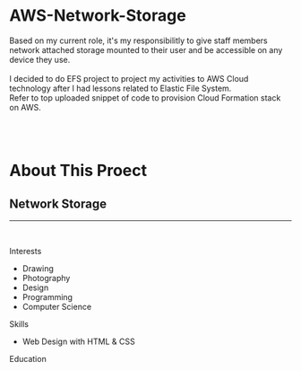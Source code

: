 # AWS-Network-Storage

Based on my current role, it's my responsibilitly to give staff members network attached storage mounted to their user and be accessible on any device they use. <br><br>I decided to do EFS project to project my activities to AWS Cloud technology after I had lessons related to Elastic File System.<br>
Refer to top uploaded snippet of code to provision Cloud Formation stack on AWS.


  <br><br>
  <h1>About This Proect</h1>
  <h2>Network Storage</h2>
  <hr />
  <br>
  <p class="head">Interests</p>
  <ul>
    <li>Drawing</li>
    <li>Photography</li>
    <li>Design</li>
    <li>Programming</li>
    <li>Computer Science</li>
  </ul>
  <p class="head">Skills</p>
  <ul>
    <li>Web Design with HTML & CSS</li>
  </ul>
  <p class="head">Education</p>
